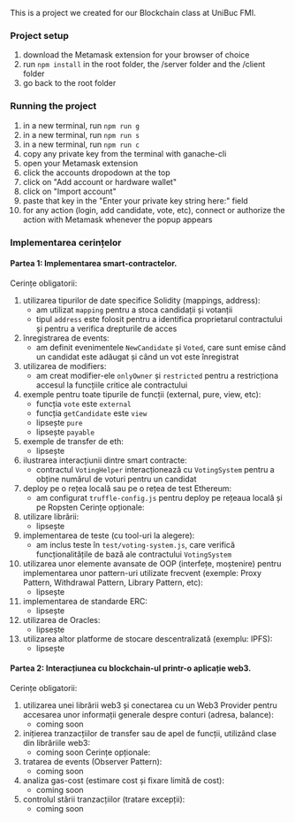 This is a project we created for our Blockchain class at UniBuc FMI.

### Project setup
1. download the Metamask extension for your browser of choice
2. run `npm install` in the root folder, the /server folder and the /client folder
3. go back to the root folder

### Running the project
1. in a new terminal, run `npm run g`
2. in a new terminal, run `npm run s`
3. in a new terminal, run `npm run c`
4. copy any private key from the terminal with ganache-cli
5. open your Metamask extension
6. click the accounts dropodown at the top
7. click on "Add account or hardware wallet"
8. click on "Import account"
9. paste that key in the "Enter your private key string here:" field
10. for any action (login, add candidate, vote, etc), connect or authorize the action with Metamask whenever the popup appears

### Implementarea cerințelor
#### Partea 1: Implementarea smart-contractelor.
Cerințe obligatorii:
1. utilizarea tipurilor de date specifice Solidity (mappings, address):
   - am utilizat `mapping` pentru a stoca candidații și votanții
   - tipul `address` este folosit pentru a identifica proprietarul contractului și pentru a verifica drepturile de acces
2. înregistrarea de events:
   - am definit evenimentele `NewCandidate` și `Voted`, care sunt emise când un candidat este adăugat și când un vot este înregistrat
3. utilizarea de modifiers:
   - am creat modifier-ele `onlyOwner` și `restricted` pentru a restricționa accesul la funcțiile critice ale contractului
4. exemple pentru toate tipurile de funcții (external, pure, view, etc):
   - funcția `vote` este `external`
   - funcția `getCandidate` este `view`
   - lipsește `pure`
   - lipsește `payable`
5. exemple de transfer de eth:
   - lipsește
6. ilustrarea interacțiunii dintre smart contracte:
   - contractul `VotingHelper` interacționează cu `VotingSystem` pentru a obține numărul de voturi pentru un candidat
7. deploy pe o rețea locală sau pe o rețea de test Ethereum:
   - am configurat `truffle-config.js` pentru deploy pe rețeaua locală și pe Ropsten
Cerințe opționale:
1. utilizare librării:
   - lipsește
2. implementarea de teste (cu tool-uri la alegere):
   - am inclus teste în `test/voting-system.js`, care verifică funcționalitățile de bază ale contractului `VotingSystem`
3. utilizarea unor elemente avansate de OOP (interfețe, moștenire) pentru implementarea unor pattern-uri utilizate frecvent (exemple: Proxy Pattern, Withdrawal Pattern, Library Pattern, etc):
   - lipsește
4. implementarea de standarde ERC:
   - lipsește
5. utilizarea de Oracles:
   - lipsește
6. utilizarea altor platforme de stocare descentralizată (exemplu: IPFS):
   - lipsește

#### Partea 2: Interacțiunea cu blockchain-ul printr-o aplicație web3.
Cerințe obligatorii:
1. utilizarea unei librării web3 și conectarea cu un Web3 Provider pentru accesarea unor informații generale despre conturi (adresa, balance):
   - coming soon
2. inițierea tranzacțiilor de transfer sau de apel de funcții, utilizând clase din librăriile web3:
   - coming soon
Cerințe opționale:
1. tratarea de events (Observer Pattern):
   - coming soon
2. analiza gas-cost (estimare cost și fixare limită de cost):
   - coming soon
3. controlul stării tranzacțiilor (tratare excepții):
   - coming soon
